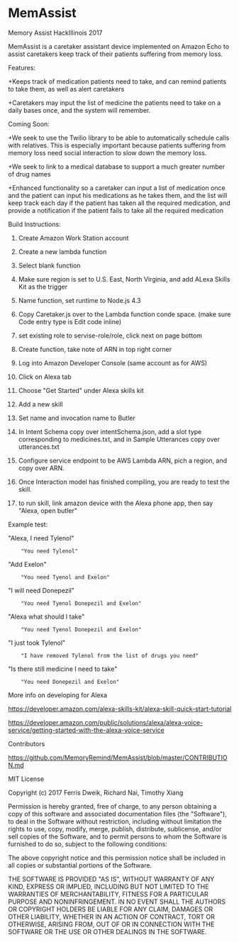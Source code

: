 # MemAssist
Memory Assist HackIllinois 2017

MemAssist is a caretaker assistant device implemented on Amazon Echo to assist caretakers keep track of their patients suffering from memory loss.

Features:

+Keeps track of medication patients need to take, and can remind patients to take them, as well as alert caretakers

+Caretakers may input the list of medicine the patients need to take on a daily bases once, and the system will remember.

Coming Soon:

+We seek to use the Twilio library to be able to automatically schedule calls with relatives. This is especially important because patients suffering from memory loss need social interaction to slow down the memory loss.

+We seek to link to a medical database to support a much greater number of drug names

+Enhanced functionality so a caretaker can input a list of medication once and the patient can input his medications as he takes them, and the list will keep track each day if the patient has taken all the required medication, and provide a notification if the patient fails to take all the required medication

Build Instructions:

1) Create Amazon Work Station account

2) Create a new lambda function

3) Select blank function

4) Make sure region is set to U.S. East, North Virginia, and add ALexa Skills Kit as the trigger

5) Name function, set runtime to Node.js 4.3

6) Copy Caretaker.js over to the Lambda function conde space. (make sure Code entry type is Edit code inline)

7) set existing role to servise-role/role, click next on page bottom

8) Create function, take note of ARN in top right corner

9) Log into Amazon Developer Console (same account as for AWS)

10) Click on Alexa tab

11) Choose "Get Started" under Alexa skills kit

12) Add a new skill

13) Set name and invocation name to Butler
 
14) In Intent Schema copy over intentSchema.json, add a slot type corresponding to medicines.txt, and in Sample Utterances copy over utterances.txt

15) Configure service endpoint to be AWS Lambda ARN, pich a region, and copy over ARN.

16) Once Interaction model has finished compiling, you are ready to test the skill.

17) to run skill, link amazon device with the Alexa phone app, then say "Alexa, open butler"

Example test:

"Alexa, I need Tylenol"

        "You need Tylenol"
"Add Exelon"

        "You need Tyenol and Exelon"
"I will need Donepezil"

        "You need Tyenol Donepezil and Exelon"
"Alexa what should I take"

        "You need Tyenol Donepezil and Exelon"
"I just took Tylenol"

        "I have removed Tylenol from the list of drugs you need"
"Is there still medicine I need to take"

        "You need Donepezil and Exelon"

More info on developing for Alexa

https://developer.amazon.com/alexa-skills-kit/alexa-skill-quick-start-tutorial

https://developer.amazon.com/public/solutions/alexa/alexa-voice-service/getting-started-with-the-alexa-voice-service



Contributors

https://github.com/MemoryRemind/MemAssist/blob/master/CONTRIBUTION.md



MIT License

Copyright (c) 2017 Ferris Dweik, Richard Nai, Timothy Xiang

Permission is hereby granted, free of charge, to any person obtaining a copy
of this software and associated documentation files (the "Software"), to deal
in the Software without restriction, including without limitation the rights
to use, copy, modify, merge, publish, distribute, sublicense, and/or sell
copies of the Software, and to permit persons to whom the Software is
furnished to do so, subject to the following conditions:

The above copyright notice and this permission notice shall be included in all
copies or substantial portions of the Software.

THE SOFTWARE IS PROVIDED "AS IS", WITHOUT WARRANTY OF ANY KIND, EXPRESS OR
IMPLIED, INCLUDING BUT NOT LIMITED TO THE WARRANTIES OF MERCHANTABILITY,
FITNESS FOR A PARTICULAR PURPOSE AND NONINFRINGEMENT. IN NO EVENT SHALL THE
AUTHORS OR COPYRIGHT HOLDERS BE LIABLE FOR ANY CLAIM, DAMAGES OR OTHER
LIABILITY, WHETHER IN AN ACTION OF CONTRACT, TORT OR OTHERWISE, ARISING FROM,
OUT OF OR IN CONNECTION WITH THE SOFTWARE OR THE USE OR OTHER DEALINGS IN THE
SOFTWARE.
